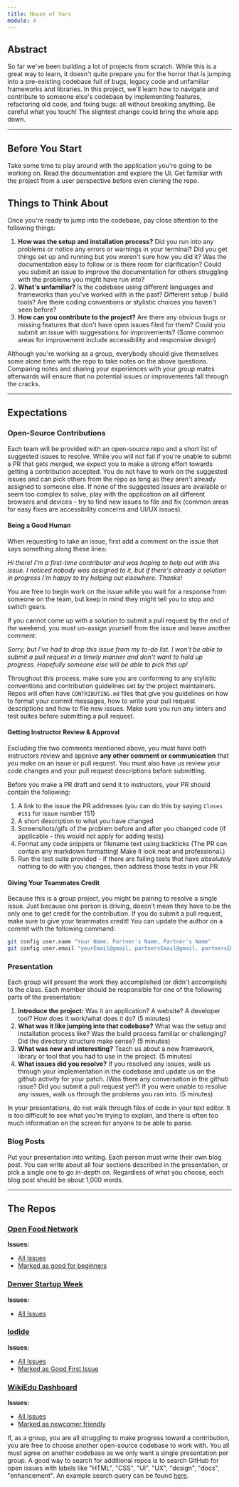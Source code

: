 ```yaml
---
title: House of Vars
module: 4
---
```


## Abstract

So far we've been building a lot of projects from scratch. While this is a great way to learn, it doesn't quite prepare you for the horror that is jumping into a pre-existing codebase full of bugs, legacy code and unfamiliar frameworks and libraries. In this project, we'll learn how to navigate and contribute to someone else's codebase by implementing features, refactoring old code, and fixing bugs: all without breaking anything. Be careful what you touch! The slightest change could bring the whole app down.

-----------------------------------------------------------

## Before You Start

Take some time to play around with the application you're going to be working on. Read the documentation and explore the UI. Get familiar with the project from a user perspective before even cloning the repo.

## Things to Think About

Once you're ready to jump into the codebase, pay close attention to the following things:

1. **How was the setup and installation process?** Did you run into any problems or notice any errors or warnings in your terminal? Did you get things set up and running but you weren't sure how you did it? Was the documentation easy to follow or is there room for clarification? Could you submit an issue to improve the documentation for others struggling with the problems you might have run into?
2. **What's unfamiliar?** Is the codebase using different languages and frameworks than you've worked with in the past? Different setup / build tools? Are there coding conventions or stylistic choices you haven't seen before?
3. **How can you contribute to the project?** Are there any obvious bugs or missing features that don't have open issues filed for them? Could you submit an issue with suggesstions for improvements? (Some common areas for improvement include accessibility and responsive design)

Although you're working as a group, everybody should give themselves some alone time with the repo to take notes on the above questions. Comparing notes and sharing your experiences with your group mates afterwards will ensure that no potential issues or improvements fall through the cracks.

-----------------------------------------------------------

## Expectations

### Open-Source Contributions

Each team will be provided with an open-source repo and a short list of suggested issues to resolve. While you will not fail if you're unable to submit a PR that gets merged, we expect you to make a strong effort towards getting a contribution accepted. You do not have to work on the suggested issues and can pick others from the repo as long as they aren't already assigned to someone else. If none of the suggested issues are available or seem too complex to solve, play with the application on all different browsers and devices - try to find new issues to file and fix (common areas for easy fixes are accessibility concerns and UI/UX issues). 

#### Being a Good Human

When requesting to take an issue, first add a comment on the issue that says something along these lines:

*Hi there! I'm a first-time contributor and was hoping to help out with this issue. I noticed nobody was assigned to it, but if there's already a solution in progress I'm happy to try helping out elsewhere. Thanks!*

You are free to begin work on the issue while you wait for a response from someone on the team, but keep in mind they might tell you to stop and switch gears.

If you cannot come up with a solution to submit a pull request by the end of the weekend, you must un-assign yourself from the issue and leave another comment:

*Sorry, but I've had to drop this issue from my to-do list. I won't be able to submit a pull request in a timely manner and don't want to hold up progress. Hopefully someone else will be able to pick this up!*

Throughout this process, make sure you are conforming to any stylistic conventions and contribution guidelines set by the project maintainers. Repos will often have `CONTRIBUTING.md` files that give you guidelines on how to format your commit messages, how to write your pull request descriptions and how to file new issues. Make sure you run any linters and test suites before submitting a pull request.

#### Getting Instructor Review & Approval

Excluding the two comments mentioned above, you must have both instructors review and approve **any other comment or communication** that you make on an issue or pull request. You must also have us review your code changes and your pull request descriptions before submitting.

Before you make a PR draft and send it to instructors, your PR should contain the following:

1. A link to the issue the PR addresses (you can do this by saying `Closes #151` for issue number 151)
1. A short description to what you have changed
1. Screenshots/gifs of the problem before and after you changed code (if applicable - this would not apply for adding tests)
1. Format any code snippets or filename text using backticks (The PR can contain any markdown formatting! Make it look neat and professional.)
1. Run the test suite provided - if there are failing tests that have _absolutely_ nothing to do with you changes, then address those tests in your PR

#### Giving Your Teammates Credit

Because this is a group project, you might be pairing to resolve a single issue. Just because one person is driving, doesn't mean they have to be the only one to get credit for the contribution. If you do submit a pull request, make sure to give your teammates credit! You can update the author on a commit with the following command:

```bash
git config user.name "Your Name, Partner's Name, Partner's Name" 
git config user.email "yourEmail@gmail, partnersEmail@gmail, partnersEmail@gmail"
```

### Presentation

Each group will present the work they accomplished (or didn't accomplish) to the class. Each member should be responsible for one of the following parts of the presentation:

1. **Introduce the project:** Was it an application? A website? A developer tool? How does it work/what does it do? (5 minutes)
2. **What was it like jumping into that codebase?** What was the setup and installation process like? Was the build process familiar or challenging? Did the directory structure make sense? (5 minutes)
3. **What was new and interesting?** Teach us about a new framework, library or tool that you had to use in the project. (5 minutes)
4. **What issues did you resolve?** If you resolved any issues, walk us through your implementation in the codebase and update us on the github activity for your patch. (Was there any conversation in the github issue? Did you submit a pull request yet?) If you were unable to resolve any issues, walk us through the problems you ran into. (5 minutes)

In your presentations, do not walk through files of code in your text editor. It is too difficult to see what you're trying to explain, and there is often too much information on the screen for anyone to be able to parse.

### Blog Posts

Put your presentation into writing. Each person must write their own blog post. You can write about all four sections described in the presentation, or pick a single one to go in-depth on. Regardless of what you choose, each blog post should be about 1,000 words.

-----------------------------------------------------------

## The Repos

### [Open Food Network](https://github.com/openfoodfoundation/openfoodnetwork)

**Issues:**
* [All Issues](https://github.com/openfoodfoundation/openfoodnetwork/issues)
* [Marked as good for beginners](https://github.com/openfoodfoundation/openfoodnetwork/issues?q=is%3Aopen+is%3Aissue+label%3A%22good+first+issue%22)


### [Denver Startup Week](https://github.com/denverstartupweek/dsw-site)

**Issues:**
* [All Issues](https://github.com/denverstartupweek/dsw-site/issues)


### [Iodide](https://github.com/iodide-project/iodide)

**Issues:**
* [All Issues](https://github.com/iodide-project/iodide/issues)
* [Marked as Good First Issue](https://github.com/iodide-project/iodide/issues?q=is%3Aissue+is%3Aopen+label%3A%22good+first+issue%22)


### [WikiEdu Dashboard](https://github.com/WikiEducationFoundation/WikiEduDashboard)

**Issues:**
* [All Issues](https://github.com/WikiEducationFoundation/WikiEduDashboard/issues)
* [Marked as newcomer friendly](https://github.com/WikiEducationFoundation/WikiEduDashboard/issues?q=is%3Aissue+is%3Aopen+label%3A%22newcomer+friendly%22)


<!-- ### [Git Point](https://github.com/gitpoint/git-point)

**Potential Issues:**
* [Marked as good for beginners](https://github.com/gitpoint/git-point/issues?q=is%3Aopen+is%3Aissue+label%3A%22good+for+beginners%22) -->


<!-- ### [Code for Social Good](https://github.com/Code4SocialGood/c4sg-web)

**Potential Issues:**
* [#1733](https://github.com/Code4SocialGood/c4sg-web/issues/1733)
* [#1727](https://github.com/Code4SocialGood/c4sg-web/issues/1727) -->


<!-- ### Other Potential Repos
<!-- https://github.com/vuetifyjs/vuetify -->
<!-- https://github.com/wekan/wekan -->
<!-- https://github.com/alphagov/accessible-autocomplete -->


<!-- [Refined GitHub](https://github.com/sindresorhus/refined-github) They do not work well with new developers, do not use this repo -->

If, as a group, you are all struggling to make progress toward a contribution, you are free to choose another open-source codebase to work with. You all must agree on another codebase as we only want a single presentation per group. A good way to search for additional repos is to search GitHub for open issues with labels like "HTML", "CSS", "UI", "UX", "design", "docs", "enhancement". An example search query can be found [here](https://github.com/issues?utf8=%E2%9C%93&q=is%3Aopen+is%3Aissue+label%3Acss).
